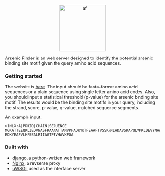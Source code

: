 <div align = "center"><img src="https://github.com/KevinBastianYang/arsenic_webserver/blob/master/web2/server/static/af.png"  height = "150" alt="af"></div>

Arsenic Finder is an web server designed to identify the potential arsenic binding site motif given the query amino acid sequences.   

### Getting started
The website is [here](http://47.254.78.183:8000/server/). The input should be fasta-format amino acid sequences or a plain sequence using single letter amino acid codes. Also, you should input a statistical threshold (p-value) for the arsenic binding site motif. The results would be the binding site motifs in your query, including the strand, score, p-value, q-value, matched sequence segments. 

An example input:
```
>1NLX:A|PDBID|CHAIN|SEQUENCE
MGKATTEEQKLIEDVNASFRAAMATTANVPPADKYKTFEAAFTVSSKRNLADAVSKAPQLVPKLDEVYNAAYNAADHAAP
EDKYEAFVLHFSEALRIIAGTPEVHAVKPGA
```

### Built with
* [django](https://www.djangoproject.com/), a python-written web framework
* [Nginx](https://www.nginx.com/), a revserse proxy
* [uWSGI](https://uwsgi-docs.readthedocs.io/en/latest/), used as the interface server



